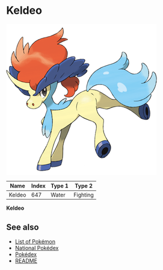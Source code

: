 # Keldeo


![Keldeo](images/647.png)

| **Name** | **Index** | **Type 1** | **Type 2** |
|----|----|----|----|
| Keldeo | 647 | Water | Fighting  |

**Keldeo** 

## See also

- [List of Pokémon](../pokemon.md)
- [National Pokédex](../national_pokedex.md)
- [Pokédex](../pokedex.md)
- [README](../README.md)
